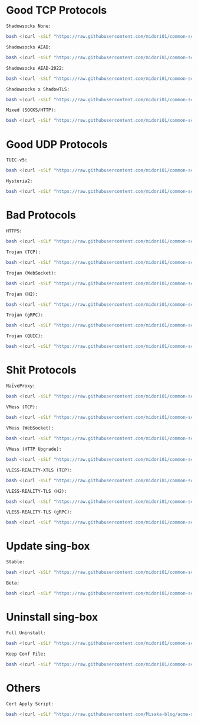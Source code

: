# Good TCP Protocols
`Shadowsocks None:`
```bash
bash <(curl -sSLf "https://raw.githubusercontent.com/midori01/common-scripts/main/sing-box/install.sh") ss-none
```
`Shadowsocks AEAD:`
```bash
bash <(curl -sSLf "https://raw.githubusercontent.com/midori01/common-scripts/main/sing-box/install.sh") ss
```
`Shadowsocks AEAD-2022:`
```bash
bash <(curl -sSLf "https://raw.githubusercontent.com/midori01/common-scripts/main/sing-box/install.sh") ss2
```
`Shadowsocks x ShadowTLS:`
```bash
bash <(curl -sSLf "https://raw.githubusercontent.com/midori01/common-scripts/main/sing-box/install.sh") stls
```
`Mixed (SOCKS/HTTP):`
```bash
bash <(curl -sSLf "https://raw.githubusercontent.com/midori01/common-scripts/main/sing-box/install.sh") mix
```

# Good UDP Protocols
`TUIC-v5:`
```bash
bash <(curl -sSLf "https://raw.githubusercontent.com/midori01/common-scripts/main/sing-box/install.sh") tuic
```
`Hysteria2:`
```bash
bash <(curl -sSLf "https://raw.githubusercontent.com/midori01/common-scripts/main/sing-box/install.sh") hy2
```

# Bad Protocols
`HTTPS:`
```bash
bash <(curl -sSLf "https://raw.githubusercontent.com/midori01/common-scripts/main/sing-box/install.sh") https
```
`Trojan (TCP):`
```bash
bash <(curl -sSLf "https://raw.githubusercontent.com/midori01/common-scripts/main/sing-box/install.sh") trojan
```
`Trojan (WebSocket):`
```bash
bash <(curl -sSLf "https://raw.githubusercontent.com/midori01/common-scripts/main/sing-box/install.sh") trojan-ws
```
`Trojan (H2):`
```bash
bash <(curl -sSLf "https://raw.githubusercontent.com/midori01/common-scripts/main/sing-box/install.sh") trojan-h2
```
`Trojan (gRPC):`
```bash
bash <(curl -sSLf "https://raw.githubusercontent.com/midori01/common-scripts/main/sing-box/install.sh") trojan-grpc
```
`Trojan (QUIC):`
```bash
bash <(curl -sSLf "https://raw.githubusercontent.com/midori01/common-scripts/main/sing-box/install.sh") trojan-quic
```

# Shit Protocols
`NaïveProxy:`
```bash
bash <(curl -sSLf "https://raw.githubusercontent.com/midori01/common-scripts/main/sing-box/install.sh") naive
```
`VMess (TCP):`
```bash
bash <(curl -sSLf "https://raw.githubusercontent.com/midori01/common-scripts/main/sing-box/install.sh") vmess
```
`VMess (WebSocket):`
```bash
bash <(curl -sSLf "https://raw.githubusercontent.com/midori01/common-scripts/main/sing-box/install.sh") vmess-ws
```
`VMess (HTTP Upgrade):`
```bash
bash <(curl -sSLf "https://raw.githubusercontent.com/midori01/common-scripts/main/sing-box/install.sh") vmess-upgrade
```
`VLESS-REALITY-XTLS (TCP):`
```bash
bash <(curl -sSLf "https://raw.githubusercontent.com/midori01/common-scripts/main/sing-box/install.sh") vless
```
`VLESS-REALITY-TLS (H2):`
```bash
bash <(curl -sSLf "https://raw.githubusercontent.com/midori01/common-scripts/main/sing-box/install.sh") vless-h2
```
`VLESS-REALITY-TLS (gRPC):`
```bash
bash <(curl -sSLf "https://raw.githubusercontent.com/midori01/common-scripts/main/sing-box/install.sh") vless-grpc
```

# Update sing-box
`Stable:`
```bash
bash <(curl -sSLf "https://raw.githubusercontent.com/midori01/common-scripts/main/sing-box/install.sh") update
```
`Beta:`
```bash
bash <(curl -sSLf "https://raw.githubusercontent.com/midori01/common-scripts/main/sing-box/install.sh") update-beta
```

# Uninstall sing-box
`Full Uninstall:`
```bash
bash <(curl -sSLf "https://raw.githubusercontent.com/midori01/common-scripts/main/sing-box/install.sh") uninstall
```
`Keep Conf File:`
```bash
bash <(curl -sSLf "https://raw.githubusercontent.com/midori01/common-scripts/main/sing-box/install.sh") uninstall-keep
```

# Others
`Cert Apply Script:`
```bash
bash <(curl -sSLf "https://raw.githubusercontent.com/Misaka-blog/acme-script/main/acme.sh")
```
